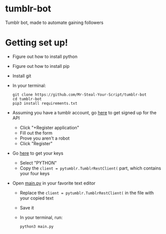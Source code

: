 # tumblr-bot
Tumblr bot, made to automate gaining followers

# Getting set up!

* Figure out how to install python
* Figure out how to install pip
* Install git
* In your terminal:

      git clone https://github.com/Mr-Steal-Your-Script/tumblr-bot
      cd tumblr-bot
      pip3 install requirements.txt
* Assuming you have a tumblr account, go [here](https://www.tumblr.com/oauth/apps) to get signed up for the API
    * Click "+Register application"
    * Fill out the form
    * Prove you aren't a robot
    * Click "Register"
* Go [here](https://api.tumblr.com/console/calls/user/info) to get your keys
    * Select "PYTHON"
    * Copy the `client = pytumblr.TumblrRestClient(` part, which contains your four keys
* Open [main.py](https://github.com/Mr-Steal-Your-Script/tumblr-bot/blob/master/main.py) in your favorite text editor
    * Replace the `client = pytumblr.TumblrRestClient(` in the file with your copied text
    * Save it
    * In your terminal, run:
      
          python3 main.py
